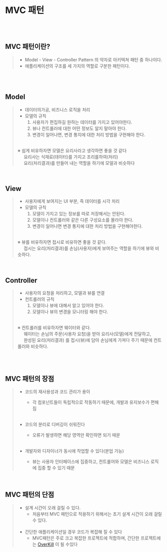 # MVC 패턴
&nbsp;   
&nbsp;
## MVC 패턴이란?
> - Model - View - Controller Pattern 의 약자로 아키텍쳐 패턴 중 하나이다.
> - 애플리케이션의 구조를 세 가지의 역할로 구분한 패턴이다.

&nbsp;   
&nbsp;   

## Model
> - 데이터의가공, 비즈니스 로직을 처리
> - 모델의 규칙
>   1. 사용자가 편집하길 원하는 데이터를 가지고 있어야한다. 
>   2. 뷰나 컨트롤러에 대한 어떤 정보도 알지 말아야 한다.
>   3. 변경이 일어나면, 변경 통지에 대한 처리 방법을 구현해야 한다.    
> &nbsp;
> 
> ※ 쉽게 비유하자면 모델은 요리사라고 생각하면 좋을 것 같다     
>   &nbsp;&nbsp;&nbsp;&nbsp;
> 요리사는 식재료(데이터)를 가지고 조리를하여(처리)    
>   &nbsp;&nbsp;&nbsp;&nbsp;
> 요리(처리결과)를 만들어 내는 역할을 하기에 모델과 비슷하다

&nbsp;   

## View
> - 사용자에게 보여지는 UI 부분, 즉 데이터를 시각 처리
> - 모델의 규칙  
>   1. 모델이 가지고 있는 정보를 따로 저장해서는 안된다.
>   2. 모델이나 컨트롤러와 같은 다른 구성요소를 몰라야 한다.
>   3. 변경이 일어나면 변경 통지에 대한 처리 방법을 구현해야한다.   
> &nbsp;   
> 
> ※ 뷰를 비유하자면 접시로 비유하면 좋을 것 같다.    
> &nbsp;&nbsp;&nbsp;&nbsp;
> 접시는 요리(처리결과)를 손님(사용자)에게 보여주는 역할을 하기에 뷰와 비슷하다.

&nbsp;  

## Controller
> - 사용자의 요청을 처리하고, 모델과 뷰를 연결
> - 컨트롤러의 규칙
>   1. 모델이나 뷰에 대해서 알고 있어야 한다.
>   2. 모델이나 뷰의 변경을 모니터링 해야 한다.    
> &nbsp;
> 
> ※ 컨트롤러를 비유하자면 웨이터와 같다.    
> &nbsp;&nbsp;&nbsp;&nbsp;
> 웨이터는 손님의 주문(사용자 요청)을 받아 요리사(모델)에게 전달하고,    
> &nbsp;&nbsp;&nbsp;&nbsp;
> 완성된 요리(처리결과) 를 접시(뷰)에 담아 손님에게 가져다 주기 때문에 컨트롤러와 비슷하다.


&nbsp;   
&nbsp;


## MVC 패턴의 장점

> - 코드의 재사용성과 코드 관리가 용이
>   - 각 컴포넌트들이 독립적으로 작동하기 때문에, 개발과 유지보수가 편해짐   
>   &nbsp;   
>   
> - 코드의 분리로 디버깅이 쉬워진다
>   - 오류가 발생하면 해당 영역만 확인하면 되기 때문   
>   &nbsp;
> 
> - 개발자와 디자이너가 동시에 작업할 수 있다(분업 가능)
>   - 뷰는 사용자 인터페이스에 집중하고, 컨트롤어와 모델은 비즈니스 로직에 집중 할 수 있기 때문   

&nbsp;   


## MVC 패턴의 단점
>   - 설계 시간이 오래 걸릴 수 있다.
>     - 처음부터 MVC 패턴으로 적용하기 위해서는 초기 설계 시간이 오래 걸릴 수 있다.    
>   &nbsp;   
>   - 간단한 애플리케이션일 경우 코드가 복잡해 질 수 있다
>     - MVC패턴은 주로 크고 복잡한 프로젝트에 적합하며, 간단한 프로젝트에는 [OverKill](https://github.com/MungDon/MyStudyRepository/blob/master/DevGlossary/%5B1%5DOverKill.md) 이 될 수있다



